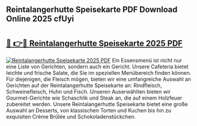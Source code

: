 ## Reintalangerhutte Speisekarte PDF Download Online 2025 cfUyi

# <h2><a href="http://gc9r8kk.nevu.top/?p=Reintalangerhutte+Speisekarte">🔗 👉🔴 Reintalangerhutte Speisekarte 2025 PDF</a></h2>

[![Reintalangerhutte Speisekarte 2025 PDF](https://i.imgur.com/dBaPXMq.png)](http://gc9r8kk.nevu.top/?p=Reintalangerhutte+Speisekarte)
Ein Essensmenü ist nicht nur eine Liste von Gerichten, sondern auch ein Gericht. Unsere Cafeteria bietet leichte und frische Salate, die Sie im speziellen Menübereich finden können. Für diejenigen, die Fleisch mögen, bieten wir eine umfangreiche Auswahl an Gerichten auf der Reintalangerhutte Speisekarte an: Rindfleisch, Schweinefleisch, Huhn und Fisch. Unseren Auserwählten bieten wir Gourmet-Gerichte wie Schaschlik und Steak an, die auf einem Holzfeuer zubereitet werden. Unsere Reintalangerhutte Speisekarte bietet eine große Auswahl an Desserts, von klassischen Torten und Kuchen bis hin zu exquisiten Crème Brûlée und Schokoladenstückchen.
